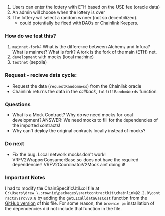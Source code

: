 1. Users can enter the lottery with ETH based on the USD fee (oracle data)
2. An admin will choose when the lottery is over
3. The lottery will select a random winner (not so decentrilized). 
    - could potentially be fixed with DAOs or Chainlink Keepers.

### How do we test this?
1. `mainnet-fork`# What is the difference between Alchemy and Infura? What is mainnet? What is fork?
    A fork is the fork of the main (ETH) net.
2. `development` with mocks (local machine)
3. `testnet` (sepolia)


### Request - recieve data cycle:
- Request the data (`requestRandomness`) from the Chainlink oracle
- Chainlink returns the data in the *callback*, `fulfillRandomWords` function

### Questions
- What is a Mock Contract? Why do we need mocks for local development?
    ANSWER: We need mocks to fill for the dependencies of the imported contracts!
- Why can't deploy the original contracts locally instead of mocks? 

### Do next
- Fix the bug. Local network mocks don't work! 
    VRFV2WrapperConsumerBase.sol does not have the required dependencies!
    VRFV2CoordinatorV2Mock aint doing it!

### Important Notes
I had to modify the ChainSpecificUtil.sol file at `C:\Users\drew_\.brownie\packages\smartcontractkit\chainlink@2.2.0\contracts\src\v0.8` by adding the `getL1CalldataGasCost` function from the [GitHub version](https://github.com/smartcontractkit/chainlink/blob/develop/contracts/src/v0.8/ChainSpecificUtil.sol) of this file. For some reason, the `brownie pm` installation of the dependencies did not include that function in the file.